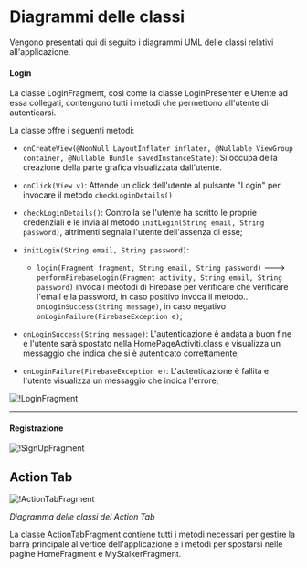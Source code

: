 # Diagrammi delle classi
Vengono presentati qui di seguito i diagrammi UML delle classi relativi all'applicazione.  

#### Login
La classe LoginFragment, così come la classe LoginPresenter e Utente ad essa collegati, contengono tutti i metodi che permettono all'utente di autenticarsi.

La classe offre i seguenti metodi:

-   `onCreateView(@NonNull LayoutInflater inflater, @Nullable ViewGroup container, @Nullable Bundle savedInstanceState)`: Si occupa della creazione della parte grafica visualizzata dall'utente.

-   `onClick(View v)`: Attende un click dell'utente al pulsante "Login" per invocare il metodo `checkLoginDetails()`

-   `checkLoginDetails()`: Controlla se l'utente ha scritto le proprie credenziali e le invia al metodo `initLogin(String email, String password)`, altrimenti segnala l'utente dell'assenza di esse;



-   `initLogin(String email, String password)`: 
      * `login(Fragment fragment, String email, String password)` ---> `performFirebaseLogin(Fragment activity, String email, String password)` invoca i meotodi di Firebase per verificare che verificare l'email e la password, in caso positivo invoca il metodo...  `onLoginSuccess(String message)`, in caso negativo `onLoginFailure(FirebaseException e)`;

-   `onLoginSuccess(String message)`: L'autenticazione è andata a buon fine e l'utente sarà spostato nella HomePageActiviti.class e visualizza un messaggio che indica che si è autenticato correttamente;

-   `onLoginFailure(FirebaseException e)`: L'autenticazione è fallita e l'utente visualizza un messaggio che indica l'errore;

![!LoginFragment](/Immagini/App/Classi/LoginFragment.png)
___
####  Registrazione
![!SignUpFragment](/Immagini/App/Classi/SignUpFragment.png)


## Action Tab
![!ActionTabFragment](/Immagini/App/ActionTabClassDiagramm.PNG "Diagramma delle classi del Action Tab")
<figcaption> <em> Diagramma delle classi del Action Tab </em> </figcaption>

La classe ActionTabFragment contiene tutti i metodi necessari per gestire la barra principale al vertice dell'applicazione e i metodi per spostarsi nelle pagine HomeFragment e MyStalkerFragment.